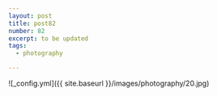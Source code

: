 ```yaml
---
layout: post
title: post82
number: 82
excerpt: to be updated
tags:
  - photography

---
```


![_config.yml]({{ site.baseurl }}/images/photography/20.jpg)